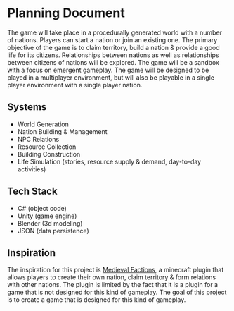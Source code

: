 # Planning Document
The game will take place in a procedurally generated world with a number of nations. Players can start a nation or join an existing one. The primary objective of the game is to claim territory, build a nation & provide a good life for its citizens. Relationships between nations as well as relationships between citizens of nations will be explored. The game will be a sandbox with a focus on emergent gameplay. The game will be designed to be played in a multiplayer environment, but will also be playable in a single player environment with a single player nation.

## Systems
- World Generation
- Nation Building & Management
- NPC Relations
- Resource Collection
- Building Construction
- Life Simulation (stories, resource supply & demand, day-to-day activities)

## Tech Stack

- C# (object code)
- Unity (game engine)
- Blender (3d modeling)
- JSON (data persistence)

## Inspiration

The inspiration for this project is [Medieval Factions](https://github.com/Dans-Plugins/Medieval-Factions), a minecraft plugin that allows players to create their own nation, claim territory & form relations with other nations. The plugin is limited by the fact that it is a plugin for a game that is not designed for this kind of gameplay. The goal of this project is to create a game that is designed for this kind of gameplay.